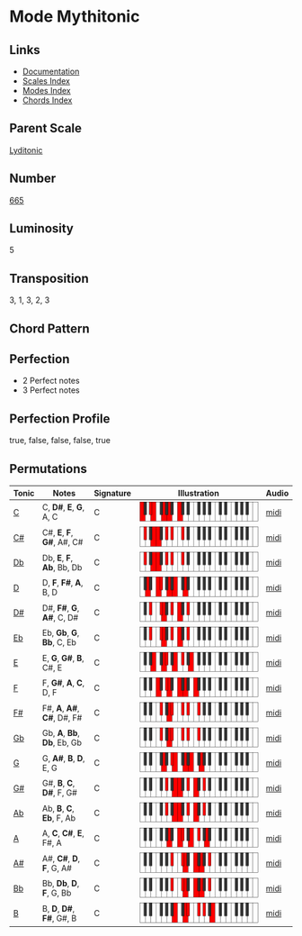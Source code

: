 # Mode Mythitonic

## Links

- [Documentation](README.md)
- [Scales Index](Scales.md)
- [Modes Index](Modes.md)
- [Chords Index](Chords.md)

## Parent Scale

[Lyditonic](ScaleLyditonic.md)

## Number

[665](https://ianring.com/musictheory/scales/665)

## Luminosity

5

## Transposition

3, 1, 3, 2, 3

## Chord Pattern



## Perfection

- 2 Perfect notes
- 3 Perfect notes

## Perfection Profile

true, false, false, false, true

## Permutations

| Tonic | Notes | Signature | Illustration | Audio |
|-------|-------|-----------|--------------|-------|
| [C](ModeCNaturalMythitonic.md) | C, **D#**, **E**, **G**, A, C | C | ![CNaturalMythitonic](ModeCNaturalMythitonic.png) | [midi](https://github.com/edipermadi/music/blob/main/docs/ModeCNaturalMythitonic.mid?raw=true) |
| [C#](ModeCSharpMythitonic.md) | C#, **E**, **F**, **G#**, A#, C# | C | ![CSharpMythitonic](ModeCSharpMythitonic.png) | [midi](https://github.com/edipermadi/music/blob/main/docs/ModeCSharpMythitonic.mid?raw=true) |
| [Db](ModeDFlatMythitonic.md) | Db, **E**, **F**, **Ab**, Bb, Db | C | ![DFlatMythitonic](ModeDFlatMythitonic.png) | [midi](https://github.com/edipermadi/music/blob/main/docs/ModeDFlatMythitonic.mid?raw=true) |
| [D](ModeDNaturalMythitonic.md) | D, **F**, **F#**, **A**, B, D | C | ![DNaturalMythitonic](ModeDNaturalMythitonic.png) | [midi](https://github.com/edipermadi/music/blob/main/docs/ModeDNaturalMythitonic.mid?raw=true) |
| [D#](ModeDSharpMythitonic.md) | D#, **F#**, **G**, **A#**, C, D# | C | ![DSharpMythitonic](ModeDSharpMythitonic.png) | [midi](https://github.com/edipermadi/music/blob/main/docs/ModeDSharpMythitonic.mid?raw=true) |
| [Eb](ModeEFlatMythitonic.md) | Eb, **Gb**, **G**, **Bb**, C, Eb | C | ![EFlatMythitonic](ModeEFlatMythitonic.png) | [midi](https://github.com/edipermadi/music/blob/main/docs/ModeEFlatMythitonic.mid?raw=true) |
| [E](ModeENaturalMythitonic.md) | E, **G**, **G#**, **B**, C#, E | C | ![ENaturalMythitonic](ModeENaturalMythitonic.png) | [midi](https://github.com/edipermadi/music/blob/main/docs/ModeENaturalMythitonic.mid?raw=true) |
| [F](ModeFNaturalMythitonic.md) | F, **G#**, **A**, **C**, D, F | C | ![FNaturalMythitonic](ModeFNaturalMythitonic.png) | [midi](https://github.com/edipermadi/music/blob/main/docs/ModeFNaturalMythitonic.mid?raw=true) |
| [F#](ModeFSharpMythitonic.md) | F#, **A**, **A#**, **C#**, D#, F# | C | ![FSharpMythitonic](ModeFSharpMythitonic.png) | [midi](https://github.com/edipermadi/music/blob/main/docs/ModeFSharpMythitonic.mid?raw=true) |
| [Gb](ModeGFlatMythitonic.md) | Gb, **A**, **Bb**, **Db**, Eb, Gb | C | ![GFlatMythitonic](ModeGFlatMythitonic.png) | [midi](https://github.com/edipermadi/music/blob/main/docs/ModeGFlatMythitonic.mid?raw=true) |
| [G](ModeGNaturalMythitonic.md) | G, **A#**, **B**, **D**, E, G | C | ![GNaturalMythitonic](ModeGNaturalMythitonic.png) | [midi](https://github.com/edipermadi/music/blob/main/docs/ModeGNaturalMythitonic.mid?raw=true) |
| [G#](ModeGSharpMythitonic.md) | G#, **B**, **C**, **D#**, F, G# | C | ![GSharpMythitonic](ModeGSharpMythitonic.png) | [midi](https://github.com/edipermadi/music/blob/main/docs/ModeGSharpMythitonic.mid?raw=true) |
| [Ab](ModeAFlatMythitonic.md) | Ab, **B**, **C**, **Eb**, F, Ab | C | ![AFlatMythitonic](ModeAFlatMythitonic.png) | [midi](https://github.com/edipermadi/music/blob/main/docs/ModeAFlatMythitonic.mid?raw=true) |
| [A](ModeANaturalMythitonic.md) | A, **C**, **C#**, **E**, F#, A | C | ![ANaturalMythitonic](ModeANaturalMythitonic.png) | [midi](https://github.com/edipermadi/music/blob/main/docs/ModeANaturalMythitonic.mid?raw=true) |
| [A#](ModeASharpMythitonic.md) | A#, **C#**, **D**, **F**, G, A# | C | ![ASharpMythitonic](ModeASharpMythitonic.png) | [midi](https://github.com/edipermadi/music/blob/main/docs/ModeASharpMythitonic.mid?raw=true) |
| [Bb](ModeBFlatMythitonic.md) | Bb, **Db**, **D**, **F**, G, Bb | C | ![BFlatMythitonic](ModeBFlatMythitonic.png) | [midi](https://github.com/edipermadi/music/blob/main/docs/ModeBFlatMythitonic.mid?raw=true) |
| [B](ModeBNaturalMythitonic.md) | B, **D**, **D#**, **F#**, G#, B | C | ![BNaturalMythitonic](ModeBNaturalMythitonic.png) | [midi](https://github.com/edipermadi/music/blob/main/docs/ModeBNaturalMythitonic.mid?raw=true) |
